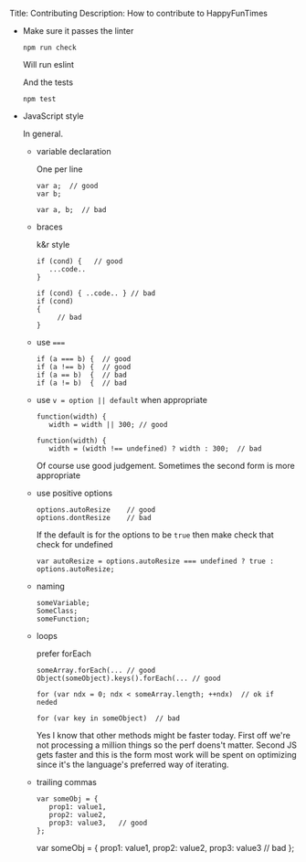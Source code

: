 Title: Contributing
Description: How to contribute to HappyFunTimes

*   Make sure it passes the linter

        npm run check

    Will run eslint

    And the tests

        npm test

*   JavaScript style

    In general.

    *   variable declaration

        One per line

            var a;  // good
            var b;

            var a, b;  // bad


    *   braces

        k&r style

            if (cond) {   // good
               ...code..
            }

            if (cond) { ..code.. } // bad
            if (cond)
            {
                 // bad
            }

    *   use `===`

            if (a === b) {  // good
            if (a !== b) {  // good
            if (a == b)  {  // bad
            if (a != b)  {  // bad

    *   use `v = option || default` when appropriate

            function(width) {
               width = width || 300; // good

            function(width) {
               width = (width !== undefined) ? width : 300;  // bad

        Of course use good judgement. Sometimes the second form is more appropriate

    *   use positive options

            options.autoResize    // good
            options.dontResize    // bad

        If the default is for the options to be `true` then make check that check for
        undefined

            var autoResize = options.autoResize === undefined ? true : options.autoResize;

    *   naming

            someVariable;
            SomeClass;
            someFunction;

    *   loops

        prefer forEach

            someArray.forEach(... // good
            Object(someObject).keys().forEach(... // good

            for (var ndx = 0; ndx < someArray.length; ++ndx)  // ok if neded

            for (var key in someObject)  // bad

        Yes I know that other methods might be faster today. First off we're not processing
        a million things so the perf doens't matter. Second JS gets faster and this is
        the form most work will be spent on optimizing since it's the language's preferred
        way of iterating.

    *   trailing commas

            var someObj = {
               prop1: value1,
               prop2: value2,
               prop3: value3,   // good
            };

           var someObj = {
              prop1: value1,
              prop2: value2,
              prop3: value3     // bad
           };

